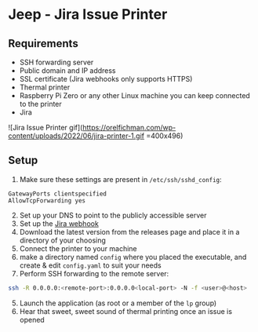 # Jeep - Jira Issue Printer

## Requirements

* SSH forwarding server
* Public domain and IP address
* SSL certificate (Jira webhooks only supports HTTPS)
* Thermal printer
* Raspberry Pi Zero or any other Linux machine you can keep connected to the printer
* Jira

![Jira Issue Printer gif](https://orelfichman.com/wp-content/uploads/2022/06/jira-printer-1.gif =400x496)


## Setup

1. Make sure these settings are present in `/etc/ssh/sshd_config`:
```config
GatewayPorts clientspecified
AllowTcpForwarding yes
```
2. Set up your DNS to point to the publicly accessible server
3. Set up the [Jira webhook](https://developer.atlassian.com/server/jira/platform/webhooks/)
2. Download the latest version from the releases page and place it in a directory of your choosing
3. Connect the printer to your machine
4. make a directory named `config` where you placed the executable, and create & edit `config.yaml` to suit your needs
5. Perform SSH forwarding to the remote server:
```sh
ssh -R 0.0.0.0:<remote-port>:0.0.0.0<local-port> -N -f <user>@<host>
```
5. Launch the application (as root or a member of the `lp` group)
6. Hear that sweet, sweet sound of thermal printing once an issue is opened

